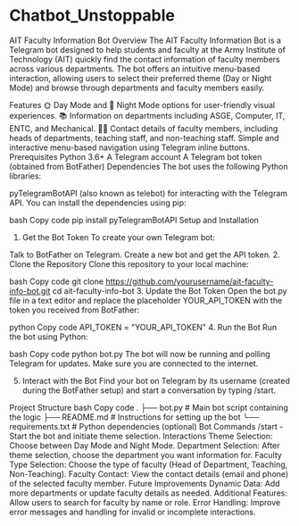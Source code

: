 # Chatbot_Unstoppable
AIT Faculty Information Bot
Overview
The AIT Faculty Information Bot is a Telegram bot designed to help students and faculty at the Army Institute of Technology (AIT) quickly find the contact information of faculty members across various departments. The bot offers an intuitive menu-based interaction, allowing users to select their preferred theme (Day or Night Mode) and browse through departments and faculty members easily.

Features
🌞 Day Mode and 🌙 Night Mode options for user-friendly visual experiences.
📚 Information on departments including ASGE, Computer, IT, ENTC, and Mechanical.
👩‍🏫 Contact details of faculty members, including heads of departments, teaching staff, and non-teaching staff.
Simple and interactive menu-based navigation using Telegram inline buttons.
Prerequisites
Python 3.6+
A Telegram account
A Telegram bot token (obtained from BotFather)
Dependencies
The bot uses the following Python libraries:

pyTelegramBotAPI (also known as telebot) for interacting with the Telegram API.
You can install the dependencies using pip:

bash
Copy code
pip install pyTelegramBotAPI
Setup and Installation
1. Get the Bot Token
To create your own Telegram bot:

Talk to BotFather on Telegram.
Create a new bot and get the API token.
2. Clone the Repository
Clone this repository to your local machine:

bash
Copy code
git clone https://github.com/yourusername/ait-faculty-info-bot.git
cd ait-faculty-info-bot
3. Update the Bot Token
Open the bot.py file in a text editor and replace the placeholder YOUR_API_TOKEN with the token you received from BotFather:

python
Copy code
API_TOKEN = "YOUR_API_TOKEN"
4. Run the Bot
Run the bot using Python:

bash
Copy code
python bot.py
The bot will now be running and polling Telegram for updates. Make sure you are connected to the internet.

5. Interact with the Bot
Find your bot on Telegram by its username (created during the BotFather setup) and start a conversation by typing /start.

Project Structure
bash
Copy code
.
├── bot.py              # Main bot script containing the logic
├── README.md           # Instructions for setting up the bot
└── requirements.txt    # Python dependencies (optional)
Bot Commands
/start - Start the bot and initiate theme selection.
Interactions
Theme Selection: Choose between Day Mode and Night Mode.
Department Selection: After theme selection, choose the department you want information for.
Faculty Type Selection: Choose the type of faculty (Head of Department, Teaching, Non-Teaching).
Faculty Contact: View the contact details (email and phone) of the selected faculty member.
Future Improvements
Dynamic Data: Add more departments or update faculty details as needed.
Additional Features: Allow users to search for faculty by name or role.
Error Handling: Improve error messages and handling for invalid or incomplete interactions.
